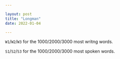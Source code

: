 ```yaml
---

layout: post
title: "Longman"
date: 2022-01-04

---
```


`W1`/`W2`/`W3` for the 1000/2000/3000 most writng words.

`S1`/`S2`/`S3` for the 1000/2000/3000 most spoken words.
